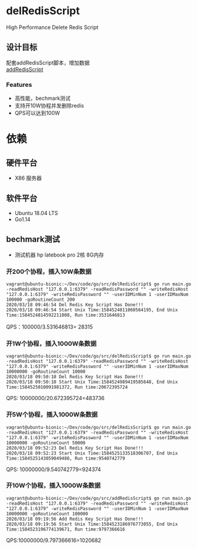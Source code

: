 # delRedisScript
High Performance Delete Redis Script

## 设计目标
配套addRedisScript脚本，增加数据   
 [addRedisScript](https://github.com/iooikaak/addRedisScript)

### Features
- 高性能，bechmark测试
- 支持开10W协程并发删除redis
- QPS可以达到100W

#	依赖
## 硬件平台
- X86 服务器

## 软件平台
- Ubuntu 18.04 LTS
- Go1.14

## bechmark测试
- 测试机器
hp latebook pro 2核 8G内存 

### 开200个协程，插入10W条数据
```
vagrant@ubuntu-bionic:~/Dev/code/go/src/delRedisScript$ go run main.go -readRedisHost "127.0.0.1:6379" -readRedisPassword "" -writeRedisHost "127.0.0.1:6379" -writeRedisPassword "" -userIDMinNum 1 -userIDMaxNum 100000 -goRoutineCount 200
2020/03/18 09:46:54 Del Redis Key Script Has Done!!!
2020/03/18 09:46:54 Start Unix Time:1584524811060564195, End Unix Time:1584524814592211008, Run time:3531646813
```
QPS：100000/3.531646813= 28315
### 开1W个协程，插入1000W条数据
```
vagrant@ubuntu-bionic:~/Dev/code/go/src/delRedisScript$ go run main.go -readRedisHost "127.0.0.1:6379" -readRedisPassword "" -writeRedisHost "127.0.0.1:6379" -writeRedisPassword "" -userIDMinNum 1 -userIDMaxNum 10000000 -goRoutineCount 10000
2020/03/18 09:50:10 Del Redis Key Script Has Done!!!
2020/03/18 09:50:10 Start Unix Time:1584524989419585648, End Unix Time:1584525010091981372, Run time:20672395724
```
QPS: 10000000/20.672395724=483736
### 开5W个协程，插入1000W条数据
```
vagrant@ubuntu-bionic:~/Dev/code/go/src/delRedisScript$ go run main.go -readRedisHost "127.0.0.1:6379" -readRedisPassword "" -writeRedisHost "127.0.0.1:6379" -writeRedisPassword "" -userIDMinNum 1 -userIDMaxNum 10000000 -goRoutineCount 50000
2020/03/18 09:52:23 Del Redis Key Script Has Done!!!
2020/03/18 09:52:23 Start Unix Time:1584525133518306707, End Unix Time:1584525143059049486, Run time:9540742779
```
QPS: 10000000/9.540742779=924374
### 开10W个协程，插入1000W条数据
```
vagrant@ubuntu-bionic:~/Dev/code/go/src/addRedisScript$ go run main.go -readRedisHost "127.0.0.1:6379" -readRedisPassword "" -writeRedisHost "127.0.0.1:6379" -writeRedisPassword "" -userIDMinNum 1 -userIDMaxNum 10000000 -goRoutineCount 100000
2020/03/18 09:19:56 Add Redis Key Script Has Done!!!
2020/03/18 09:19:56 Start Unix Time:1584523186976773055, End Unix Time:1584523196774139671, Run time:9797366616 
```
QPS:10000000/9.797366616=1020682